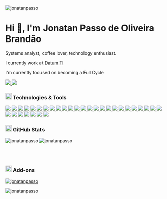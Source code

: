 <p align="left"> <img src="https://komarev.com/ghpvc/?username=jonatanpasso&label=Profile%20views&color=0e75b6&style=flat" alt="jonatanpasso" /> </p>
<h1 align="left">Hi 👋, I'm Jonatan Passo de Oliveira Brandão</h1>
<p align="left">Systems analyst, coffee lover, technology enthusiast.</p>

I currently work at <a href="https://www.datum.inf.br/">Datum TI</a> 
  
I'm currently focused on becoming a Full Cycle
</h4>

[<p align="left"> <img src="https://img.shields.io/badge/jonatan passo-%230077B5.svg?&style=for-the-badge&logo=linkedin&logoColor=white" /> ](https://www.linkedin.com/in/jonatan-passo-brandao/)
[<img src="https://img.shields.io/badge/Fale Comigo-25D366?style=for-the-badge&logo=whatsapp&logoColor=white" /></p>](https://wa.me/82993082419)

<h3 align="left"><img height="20" width="20" src="https://github.githubassets.com/images/icons/emoji/unicode/1f4bb.png"> Technologies & Tools</h3>

[<p align="left"> <img src="https://img.shields.io/badge/Bootstrap-563D7C?style=for-the-badge&logo=bootstrap&logoColor=white" /> ](https://getbootstrap.com)[<img src="https://img.shields.io/badge/JavaScript-323330?style=for-the-badge&logo=javascript&logoColor=F7DF1E" /> ](https://www.javascript.com/)[<img src="https://img.shields.io/badge/CSS3-1572B6?style=for-the-badge&logo=css3&logoColor=white" /> ]()[<img src="https://img.shields.io/badge/HTML5-E34F26?style=for-the-badge&logo=html5&logoColor=white" /> ]()[<img src="https://img.shields.io/badge/TypeScript-007ACC?style=for-the-badge&logo=typescript&logoColor=white" /> ]()[<img src="https://img.shields.io/badge/Node.js-339933?style=for-the-badge&logo=nodedotjs&logoColor=white" /> ]()[<img src="https://img.shields.io/badge/npm-CB3837?style=for-the-badge&logo=npm&logoColor=white" /> ]()[<img src="https://img.shields.io/badge/Yarn-2C8EBB?style=for-the-badge&logo=yarn&logoColor=white" /> ]()[<img src="https://img.shields.io/badge/Vue.js-35495E?style=for-the-badge&logo=vuedotjs&logoColor=4FC08D" /> ]()[<img src="https://img.shields.io/badge/jQuery-0769AD?style=for-the-badge&logo=jquery&logoColor=white" /> ]()[<img src="https://img.shields.io/badge/Laravel-FF2D20?style=for-the-badge&logo=laravel&logoColor=white" /> ]()[<img src="https://img.shields.io/badge/Symfony-000000?style=for-the-badge&logo=Symfony&logoColor=white" /> ]()[<img src="	https://img.shields.io/badge/Codeigniter-EF4223?style=for-the-badge&logo=codeigniter&logoColor=white" /> ]()[<img src="https://img.shields.io/badge/Docker-2CA5E0?style=for-the-badge&logo=docker&logoColor=white" /> ]()[<img src="https://img.shields.io/badge/Git-F05032?style=for-the-badge&logo=git&logoColor=white" /> ]()[<img src="https://img.shields.io/badge/Postman-FF6C37?style=for-the-badge&logo=Postman&logoColor=white" /> ]()[<img src="https://img.shields.io/badge/Selenium-43B02A?style=for-the-badge&logo=Selenium&logoColor=white" /> ]()[<img src="https://img.shields.io/badge/Nginx-009639?style=for-the-badge&logo=nginx&logoColor=white" /> ]()[<img src="https://img.shields.io/badge/Chart.js-FF6384?style=for-the-badge&logo=chartdotjs&logoColor=white" /> ]()[<img src="https://img.shields.io/badge/Vuetify-1867C0?style=for-the-badge&logo=vuetify&logoColor=white" /> ]()[<img src="https://img.shields.io/badge/Webpack-8DD6F9?style=for-the-badge&logo=Webpack&logoColor=white" /> ]()[<img src="https://img.shields.io/badge/Apache-D22128?style=for-the-badge&logo=Apache&logoColor=white" /> ]()[<img src="https://img.shields.io/badge/PHP-777BB4?style=for-the-badge&logo=php&logoColor=white" /> ]()[<img src="https://img.shields.io/badge/Java-ED8B00?style=for-the-badge&logo=java&logoColor=white" /> ]()[<img src="	https://img.shields.io/badge/MySQL-005C84?style=for-the-badge&logo=mysql&logoColor=white" /> ]()[<img src="	https://img.shields.io/badge/PostgreSQL-316192?style=for-the-badge&logo=postgresql&logoColor=white" /> ]()[<img src="https://img.shields.io/badge/MariaDB-003545?style=for-the-badge&logo=mariadb&logoColor=white" /> ]()[<img src="https://img.shields.io/badge/rabbitmq-%23FF6600.svg?&style=for-the-badge&logo=rabbitmq&logoColor=white" /> ]()[<img src="https://img.shields.io/badge/Jenkins-D24939?style=for-the-badge&logo=Jenkins&logoColor=white" /> ]()[<img src="https://img.shields.io/badge/Jira-0052CC?style=for-the-badge&logo=Jira&logoColor=white" /> ]()[<img src="https://img.shields.io/badge/phpstorm-143?style=for-the-badge&logo=phpstorm&logoColor=black&color=black&labelColor=darkorchid" /> ]()[<img src="https://img.shields.io/badge/Arch_Linux-1793D1?style=for-the-badge&logo=arch-linux&logoColor=white" /> ]()
  
<h3 align="left"><img class="emoji" alt="bar_chart" height="20" width="20" src="https://github.githubassets.com/images/icons/emoji/unicode/1f4ca.png"> GitHub Stats</h3>

<p><img align="left" src="https://github-readme-stats.vercel.app/api/top-langs?username=jonatanpasso&show_icons=true&locale=en" alt="jonatanpasso" /></p>
<img align="center" src="https://github-readme-stats.vercel.app/api?username=jonatanpasso&show_icons=true&locale=en" alt="jonatanpasso" /></p>
<br>
<br>

<h3 align="left"><img class="emoji" alt="iphone" height="20" width="20" src="https://github.githubassets.com/images/icons/emoji/unicode/1f4f1.png"> Add-ons</h3>
<p align="left"><a href="https://github.com/ryo-ma/github-profile-trophy"><img src="https://github-profile-trophy.vercel.app/?username=jonatanpasso" alt="jonatanpasso" /></a> </p>

<p><img align="center" src="https://github-readme-streak-stats.herokuapp.com/?user=jonatanpasso&" alt="jonatanpasso" /></p>
